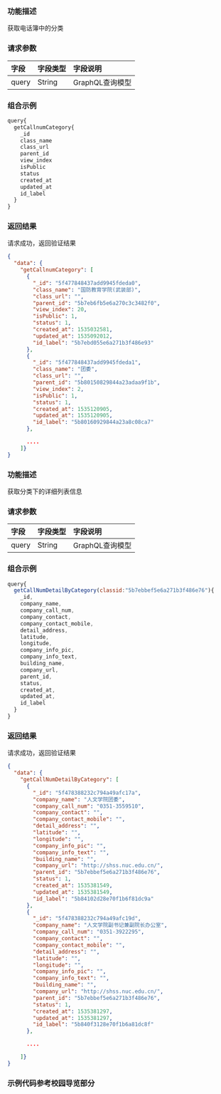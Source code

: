 ### 功能描述

获取电话簿中的分类

<d-req-title title="获取分类数据" http_methods="GET" url="https://miniapp.zb2l3.com/phonebook"></d-req-title>

### 请求参数

| 字段  | 字段类型 | 字段说明          |
| :---- | :------- | :---------------- |
| query | String   | GraphQL查询模型 |

### 组合示例
```javascript
query{
  getCallnumCategory{
    _id
    class_name
    class_url
    parent_id
    view_index
    isPublic
    status
    created_at
    updated_at
    id_label
  }
}
```

### 返回结果

<d-rep-status status_code="200" status_des="OK"/> 请求成功，返回验证结果

```json
{
  "data": {
    "getCallnumCategory": [
      {
        "_id": "5f477848437add9945fdeda0",
        "class_name": "国防教育学院(武装部)",
        "class_url": "",
        "parent_id": "5b7eb6fb5e6a270c3c3482f0",
        "view_index": 20,
        "isPublic": 1,
        "status": 1,
        "created_at": 1535032581,
        "updated_at": 1535092012,
        "id_label": "5b7ebd055e6a271b3f486e93"
      },
      {
        "_id": "5f477848437add9945fdeda1",
        "class_name": "团委",
        "class_url": "",
        "parent_id": "5b80150829844a23adaa9f1b",
        "view_index": 2,
        "isPublic": 1,
        "status": 1,
        "created_at": 1535120905,
        "updated_at": 1535120905,
        "id_label": "5b80160929844a23a8c08ca7"
      },

      ....
    ]}
}
```

### 功能描述

获取分类下的详细列表信息

<d-req-title title="获取分类下的详细数据" http_methods="GET" url="https://miniapp.zb2l3.com/phonebook"></d-req-title>

### 请求参数

| 字段  | 字段类型 | 字段说明          |
| :---- | :------- | :---------------- |
| query | String   | GraphQL查询模型 |

### 组合示例
```javascript
query{
  getCallNumDetailByCategory(classid:"5b7ebbef5e6a271b3f486e76"){
    _id,
    company_name,
    company_call_num,
    company_contact,
    company_contact_mobile,
    detail_address,
    latitude,
    longitude,
    company_info_pic,
    company_info_text,
    building_name,
    company_url,
    parent_id,
    status,
    created_at,
    updated_at,
    id_label
  }
}
```

### 返回结果

<d-rep-status status_code="200" status_des="OK"/> 请求成功，返回验证结果

```json
{
  "data": {
    "getCallNumDetailByCategory": [
      {
        "_id": "5f478388232c794a49afc17a",
        "company_name": "人文学院团委",
        "company_call_num": "0351-3559510",
        "company_contact": "",
        "company_contact_mobile": "",
        "detail_address": "",
        "latitude": "",
        "longitude": "",
        "company_info_pic": "",
        "company_info_text": "",
        "building_name": "",
        "company_url": "http://shss.nuc.edu.cn/",
        "parent_id": "5b7ebbef5e6a271b3f486e76",
        "status": 1,
        "created_at": 1535381549,
        "updated_at": 1535381549,
        "id_label": "5b84102d28e70f1b6f81dc9a"
      },
      {
        "_id": "5f478388232c794a49afc19d",
        "company_name": "人文学院副书记兼副院长办公室",
        "company_call_num": "0351-3922295",
        "company_contact": "",
        "company_contact_mobile": "",
        "detail_address": "",
        "latitude": "",
        "longitude": "",
        "company_info_pic": "",
        "company_info_text": "",
        "building_name": "",
        "company_url": "http://shss.nuc.edu.cn/",
        "parent_id": "5b7ebbef5e6a271b3f486e76",
        "status": 1,
        "created_at": 1535381297,
        "updated_at": 1535381297,
        "id_label": "5b840f3128e70f1b6a81dc8f"
      },

      ....

    ]}
}
```

### 示例代码参考校园导览部分

